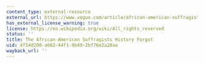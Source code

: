 ```yaml
---
content_type: external-resource
external_url: https://www.vogue.com/article/african-american-suffragists-women-voting-rights
has_external_license_warning: true
license: https://en.wikipedia.org/wiki/All_rights_reserved
status: ''
title: The African-American Suffragists History Forgot
uid: 4f54d200-a662-44f1-9b49-2bf76e2a28aa
wayback_url: ''
---
```

